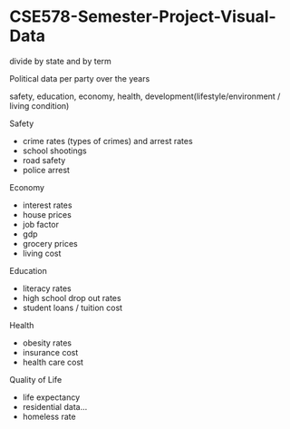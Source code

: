 # CSE578-Semester-Project-Visual-Data


divide by state and by term


Political data per party over the years

safety, education, economy, health, development(lifestyle/environment / living condition)

Safety
- crime rates (types of crimes) and arrest rates
- school shootings
- road safety
- police arrest

Economy
- interest rates
- house prices
- job factor
- gdp
- grocery prices
- living cost

Education
- literacy rates
- high school drop out rates
- student loans / tuition cost

Health
- obesity rates
- insurance cost
- health care cost

Quality of Life
- life expectancy
- residential data...
- homeless rate






